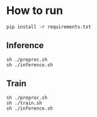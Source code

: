 # How to run

`pip install -r requirements.txt`

## Inference 

```
sh ./preproc.sh
sh ./inference.sh
```

## Train

```
sh ./preproc.sh
sh ./train.sh
sh ./inference.sh
```
